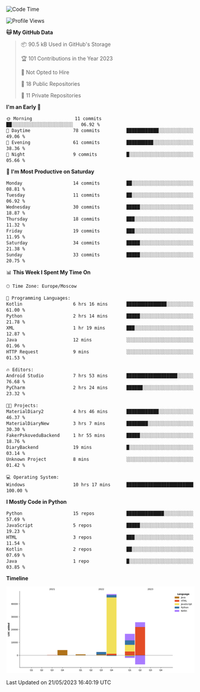 <!--START_SECTION:waka-->
![Code Time](http://img.shields.io/badge/Code%20Time-99%20hrs%2020%20mins-blue)

![Profile Views](http://img.shields.io/badge/Profile%20Views-0-blue)

**🐱 My GitHub Data** 

> 📦 90.5 kB Used in GitHub's Storage 
 > 
> 🏆 101 Contributions in the Year 2023
 > 
> 🚫 Not Opted to Hire
 > 
> 📜 18 Public Repositories 
 > 
> 🔑 11 Private Repositories 
 > 
**I'm an Early 🐤** 

```text
🌞 Morning                11 commits          ██░░░░░░░░░░░░░░░░░░░░░░░   06.92 % 
🌆 Daytime                78 commits          ████████████░░░░░░░░░░░░░   49.06 % 
🌃 Evening                61 commits          ██████████░░░░░░░░░░░░░░░   38.36 % 
🌙 Night                  9 commits           █░░░░░░░░░░░░░░░░░░░░░░░░   05.66 % 
```
📅 **I'm Most Productive on Saturday** 

```text
Monday                   14 commits          ██░░░░░░░░░░░░░░░░░░░░░░░   08.81 % 
Tuesday                  11 commits          ██░░░░░░░░░░░░░░░░░░░░░░░   06.92 % 
Wednesday                30 commits          █████░░░░░░░░░░░░░░░░░░░░   18.87 % 
Thursday                 18 commits          ███░░░░░░░░░░░░░░░░░░░░░░   11.32 % 
Friday                   19 commits          ███░░░░░░░░░░░░░░░░░░░░░░   11.95 % 
Saturday                 34 commits          █████░░░░░░░░░░░░░░░░░░░░   21.38 % 
Sunday                   33 commits          █████░░░░░░░░░░░░░░░░░░░░   20.75 % 
```


📊 **This Week I Spent My Time On** 

```text
🕑︎ Time Zone: Europe/Moscow

💬 Programming Languages: 
Kotlin                   6 hrs 16 mins       ███████████████░░░░░░░░░░   61.00 % 
Python                   2 hrs 14 mins       █████░░░░░░░░░░░░░░░░░░░░   21.78 % 
XML                      1 hr 19 mins        ███░░░░░░░░░░░░░░░░░░░░░░   12.87 % 
Java                     12 mins             ░░░░░░░░░░░░░░░░░░░░░░░░░   01.96 % 
HTTP Request             9 mins              ░░░░░░░░░░░░░░░░░░░░░░░░░   01.53 % 

🔥 Editors: 
Android Studio           7 hrs 53 mins       ███████████████████░░░░░░   76.68 % 
PyCharm                  2 hrs 24 mins       ██████░░░░░░░░░░░░░░░░░░░   23.32 % 

🐱‍💻 Projects: 
MaterialDiary2           4 hrs 46 mins       ████████████░░░░░░░░░░░░░   46.37 % 
MaterialDiaryNew         3 hrs 7 mins        ████████░░░░░░░░░░░░░░░░░   30.30 % 
FakerPskoveduBackend     1 hr 55 mins        █████░░░░░░░░░░░░░░░░░░░░   18.76 % 
DiaryBackend             19 mins             █░░░░░░░░░░░░░░░░░░░░░░░░   03.14 % 
Unknown Project          8 mins              ░░░░░░░░░░░░░░░░░░░░░░░░░   01.42 % 

💻 Operating System: 
Windows                  10 hrs 17 mins      █████████████████████████   100.00 % 
```

**I Mostly Code in Python** 

```text
Python                   15 repos            ██████████████░░░░░░░░░░░   57.69 % 
JavaScript               5 repos             █████░░░░░░░░░░░░░░░░░░░░   19.23 % 
HTML                     3 repos             ███░░░░░░░░░░░░░░░░░░░░░░   11.54 % 
Kotlin                   2 repos             ██░░░░░░░░░░░░░░░░░░░░░░░   07.69 % 
Java                     1 repo              █░░░░░░░░░░░░░░░░░░░░░░░░   03.85 % 
```



**Timeline**

![Lines of Code chart](https://raw.githubusercontent.com/Adlemex/Adlemex/main/assets/bar_graph.png)


 Last Updated on 21/05/2023 16:40:19 UTC
<!--END_SECTION:waka-->
